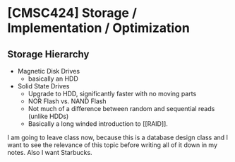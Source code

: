 # [CMSC424] Storage / Implementation / Optimization

## Storage Hierarchy

- Magnetic Disk Drives
  - basically an HDD
- Solid State Drives
  - Upgrade to HDD, significantly faster with no moving parts
  - NOR Flash vs. NAND Flash
  - Not much of a difference between random and sequential reads (unlike HDDs)
  - Basically a long winded introduction to [[RAID]].

I am going to leave class now, because this is a database design class and I want to see the relevance of this topic before writing all of it down in my notes. Also I want Starbucks.
